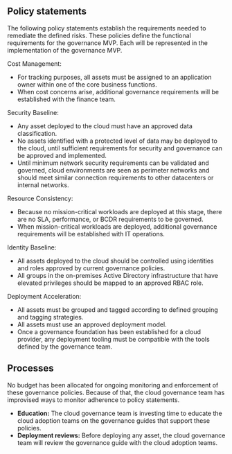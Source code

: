 <!-- TEMPLATE FILE - DO NOT ADD METADATA -->
<!-- markdownlint-disable MD002 MD041 -->

## Policy statements

The following policy statements establish the requirements needed to remediate the defined risks. These policies define the functional requirements for the governance MVP. Each will be represented in the implementation of the governance MVP.

Cost Management:

- For tracking purposes, all assets must be assigned to an application owner within one of the core business functions.
- When cost concerns arise, additional governance requirements will be established with the finance team.

Security Baseline:

- Any asset deployed to the cloud must have an approved data classification.
- No assets identified with a protected level of data may be deployed to the cloud, until sufficient requirements for security and governance can be approved and implemented.
- Until minimum network security requirements can be validated and governed, cloud environments are seen as perimeter networks and should meet similar connection requirements to other datacenters or internal networks.

Resource Consistency:

- Because no mission-critical workloads are deployed at this stage, there are no SLA, performance, or BCDR requirements to be governed.
- When mission-critical workloads are deployed, additional governance requirements will be established with IT operations.

Identity Baseline:

- All assets deployed to the cloud should be controlled using identities and roles approved by current governance policies.
- All groups in the on-premises Active Directory infrastructure that have elevated privileges should be mapped to an approved RBAC role.

Deployment Acceleration:

- All assets must be grouped and tagged according to defined grouping and tagging strategies.
- All assets must use an approved deployment model.
- Once a governance foundation has been established for a cloud provider, any deployment tooling must be compatible with the tools defined by the governance team.

## Processes

No budget has been allocated for ongoing monitoring and enforcement of these governance policies. Because of that, the cloud governance team has improvised ways to monitor adherence to policy statements.

- **Education:** The cloud governance team is investing time to educate the cloud adoption teams on the governance guides that support these policies.
- **Deployment reviews:** Before deploying any asset, the cloud governance team will review the governance guide with the cloud adoption teams.
